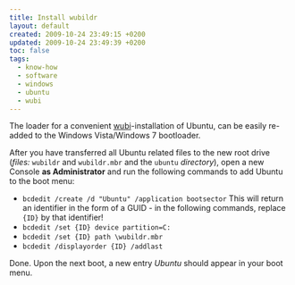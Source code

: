 ```yaml
---
title: Install wubildr
layout: default
created: 2009-10-24 23:49:15 +0200
updated: 2009-10-24 23:49:39 +0200
toc: false
tags:
  - know-how
  - software
  - windows
  - ubuntu
  - wubi
---
```

The loader for a convenient [wubi](http://www.wubi-installer.org/)-installation of Ubuntu, can be easily re-added to
the Windows Vista/Windows 7 bootloader.

After you have transferred all Ubuntu related files to the new root drive (*files:* `wubildr` and `wubildr.mbr` and the
`ubuntu` *directory*), open a new Console **as Administrator** and run the following commands to add Ubuntu to the boot menu:

* `bcdedit /create /d "Ubuntu" /application bootsector`
  This will return an identifier in the form of a GUID - in the following commands, replace `{ID}` by that identifier!
* `bcdedit /set {ID} device partition=C:`
* `bcdedit /set {ID} path \wubildr.mbr`
* `bcdedit /displayorder {ID} /addlast`

Done. Upon the next boot, a new entry *Ubuntu* should appear in your boot menu.
